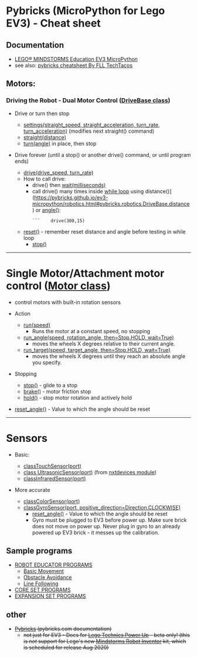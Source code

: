 # Pybricks (MicroPython for Lego EV3) - Cheat sheet

## Documentation

  * [LEGO® MINDSTORMS Education EV3 MicroPython](https://pybricks.github.io/ev3-micropython/index.html)
  * see also: [pybricks cheatsheet By FLL TechTacos](https://cheatography.com/flltech2019/cheat-sheets/pybricks-cheatsheet-by-fll-techtacos-sugarland/pdf/)
 
## Motors:

### Driving the Robot - Dual Motor Control ([DriveBase class](https://pybricks.github.io/ev3-micropython/robotics.html))
* Drive or turn then stop
  * [settings(straight_speed, straight_acceleration, turn_rate, turn_acceleration)](https://pybricks.github.io/ev3-micropython/robotics.html#pybricks.robotics.DriveBase.settings) (modifies next straight() command)
  * [straight(distance)](https://pybricks.github.io/ev3-micropython/robotics.html#pybricks.robotics.DriveBase.straight)
  * [turn(angle)](https://pybricks.github.io/ev3-micropython/robotics.html#pybricks.robotics.DriveBase.turn) in place, then stop   
    
* Drive forever (until a stop() or another drive() command, or until program ends)
  * [drive(drive_speed, turn_rate)](https://pybricks.github.io/ev3-micropython/robotics.html#pybricks.robotics.DriveBase.drive)
  * How to call drive:
    * drive() then [wait(milliseconds)](https://pybricks.github.io/ev3-micropython/tools.html?highlight=wait#pybricks.tools.wait)
    * call drive() many times inside [while loop](https://pybricks.github.io/ev3-micropython/examples/robot_educator_ultrasonic.html) using distance()](https://pybricks.github.io/ev3-micropython/robotics.html#pybricks.robotics.DriveBase.distance) or [angle()](https://pybricks.github.io/ev3-micropython/robotics.html#pybricks.robotics.DriveBase.angle):
      ```while distance() < 1000 or angle() < 45):
      ```    drive(300,15)
  * [reset()](https://pybricks.github.io/ev3-micropython/robotics.html#pybricks.robotics.DriveBase.reset) - remember reset distance and angle before testing in while loop  
    * [stop()](https://pybricks.github.io/ev3-micropython/robotics.html#pybricks.robotics.DriveBase.stop) 
    
----- 

# Single Motor/Attachment motor control ([Motor class](https://pybricks.github.io/ev3-micropython/ev3devices.html#motors))
* control motors with built-in rotation sensors
* Action
  * [run(speed)](https://pybricks.github.io/ev3-micropython/ev3devices.html#pybricks.ev3devices.Motor.run)
    * Runs the motor at a constant speed, no stopping
  * [run_angle(speed, rotation_angle, then=Stop.HOLD, wait=True)](https://pybricks.github.io/ev3-micropython/ev3devices.html#pybricks.ev3devices.Motor.run_angle)
    * moves the wheels X degrees relative to their current angle.
  * [run_target(speed, target_angle, then=Stop.HOLD, wait=True)](https://pybricks.github.io/ev3-micropython/ev3devices.html#pybricks.ev3devices.Motor.run_target) 
    * moves the wheels X degrees until they reach an absolute angle you specify.       

* Stopping
  * [stop()](https://pybricks.github.io/ev3-micropython/ev3devices.html#pybricks.ev3devices.Motor.stop) - glide to a stop
  * [brake()](https://pybricks.github.io/ev3-micropython/ev3devices.html#pybricks.ev3devices.Motor.brake) - motor friction stop
   * [hold()](https://pybricks.github.io/ev3-micropython/ev3devices.html#pybricks.ev3devices.Motor.hold) - stop motor rotation and actively hold
* [reset_angle()](https://pybricks.github.io/ev3-micropython/ev3devices.html#pybricks.ev3devices.Motor.reset_angle) - Value to which the angle should be reset

----- 

# Sensors

* Basic:
  * [classTouchSensor(port)](https://pybricks.github.io/ev3-micropython/ev3devices.html#pybricks.ev3devices.TouchSensor)
  * [class UltrasonicSensor(port)](https://pybricks.github.io/ev3-micropython/nxtdevices.html#nxt-ultrasonic-sensor) (from [nxtdevices module](https://pybricks.github.io/ev3-micropython/nxtdevices.html))
  * [classInfraredSensor(port)](https://pybricks.github.io/ev3-micropython/ev3devices.html#pybricks.ev3devices.InfraredSensor)

* More accurate
  * [classColorSensor(port)](https://pybricks.github.io/ev3-micropython/ev3devices.html#pybricks.ev3devices.ColorSensor)
  * [classGyroSensor(port, positive_direction=Direction.CLOCKWISE)](https://pybricks.github.io/ev3-micropython/ev3devices.html#pybricks.ev3devices.GyroSensor)
    * [reset_angle()](https://pybricks.github.io/ev3-micropython/ev3devices.html#pybricks.ev3devices.Motor.reset_angle) - Value to which the angle should be reset
    * Gyro must be plugged to EV3 before power up.  Make sure brick does not move on power up.  Never plug in gyro to an already powered up EV3 brick - it messes up the calibration.

## Sample programs

* [ROBOT EDUCATOR PROGRAMS](https://pybricks.github.io/ev3-micropython/index.html)
  * [Basic Movement](https://pybricks.github.io/ev3-micropython/examples/robot_educator_basic.html)
  * [Obstacle Avoidance](https://pybricks.github.io/ev3-micropython/examples/robot_educator_ultrasonic.html)
  * [Line Following](https://pybricks.github.io/ev3-micropython/examples/robot_educator_line.html)
* [CORE SET PROGRAMS](https://pybricks.github.io/ev3-micropython/examples/color_sorter.html)
* [EXPANSION SET PROGRAMS](https://pybricks.github.io/ev3-micropython/examples/elephant.html)
      


## other
* ~~[Pybricks](https://pybricks.github.io/ev3-micropython/index.html) (pybricks.com documentation)~~
  *  ~~not just for EV3 - Docs for [Lego Technics Power Up](https://racingbrick.com/lego-powered-up-summary/) - beta only! (this is *not* support for Lego's new [Mindstorms Robot Inventor](https://www.lego.com/en-us/aboutus/news/2020/june/lego-mindstorms-robot-inventor/) kit, which is scheduled for release Aug 2020)~~
